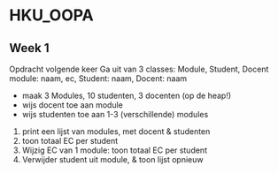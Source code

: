 # HKU_OOPA

## Week 1
Opdracht volgende keer
Ga uit van 3 classes: Module, Student, Docent
module: naam, ec, Student: naam, Docent: naam
- maak 3 Modules, 10 studenten, 3 docenten (op de heap!)
- wijs docent toe aan module
- wijs studenten toe aan 1-3 (verschillende) modules
1) print een lijst van modules, met docent & studenten
2) toon totaal EC per student
3) Wijzig EC van 1 module: toon totaal EC per student
4) Verwijder student uit module, & toon lijst opnieuw
